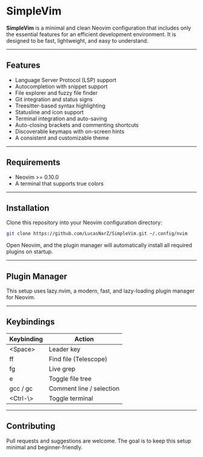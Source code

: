 # SimpleVim

**SimpleVim** is a minimal and clean Neovim configuration that includes only the essential features for an efficient development environment. It is designed to be fast, lightweight, and easy to understand.
 
---
## Features

- Language Server Protocol (LSP) support
- Autocompletion with snippet support
- File explorer and fuzzy file finder
- Git integration and status signs
- Treesitter-based syntax highlighting
- Statusline and icon support
- Terminal integration and auto-saving
- Auto-closing brackets and commenting shortcuts
- Discoverable keymaps with on-screen hints
- A consistent and customizable theme

---
## Requirements

- Neovim >= 0.10.0
- A terminal that supports true colors
---
## Installation

Clone this repository into your Neovim configuration directory:

```bash
git clone https://github.com/LucasNarZ/SimpleVim.git ~/.config/nvim
```
Open Neovim, and the plugin manager will automatically install all required plugins on startup.

---
## Plugin Manager

This setup uses lazy.nvim, a modern, fast, and lazy-loading plugin manager for Neovim.

---

## Keybindings

| Keybinding	| Action |
|-----------|---------|
| \<Space>	| Leader key |
| <Space>ff |	Find file (Telescope) |
| <Space>fg | Live grep |
| <Space>e	| Toggle file tree |
| gcc / gc |	Comment line / selection |
| <Ctrl-\\> |	Toggle terminal |

---
## Contributing

Pull requests and suggestions are welcome. The goal is to keep this setup minimal and beginner-friendly.
